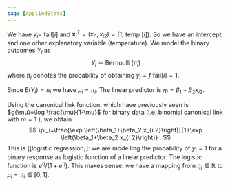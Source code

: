 ```yaml
---
tag: [AppliedStats]
---
```


We have $y_i=$ fail$[i]$ and $\mathbf{x}_i^T=\left(x_{i 1}, x_{i 2}\right)=(1$, temp $[i])$. So we have an intercept and one other explanatory variable (temperature).
We model the binary outcomes $Y_i$ as
$$
Y_i \sim \operatorname{Bernoulli}\left(\pi_i\right)
$$
where $\pi_i$ denotes the probability of obtaining $y_i=f$ fail$[i]=1$.

Since $E\left(Y_i\right)=\pi_i$ we have $\mu_i=\pi_i$.
The linear predictor is $\eta_i=\beta_1+\beta_2 x_{i 2}$.

Using the canonical link function, which have previously seen is $g(\mu)=\log \frac{\mu}{1-\mu}$ for binary data (i.e. binomial canonical link with $m=1$ ), we obtain
$$
\pi_i=\frac{\exp \left(\beta_1+\beta_2 x_{i 2}\right)}{1+\exp \left(\beta_1+\beta_2 x_{i 2}\right)} .
$$
This is [[logistic regression]]: we are modelling the probability of $y_i=1$ for a binary response as logistic function of a linear predictor. The logistic function is $e^\eta /\left(1+e^\eta\right)$.
This makes sense: we have a mapping from $\eta_i \in \mathbb{R}$ to $\mu_i=\pi_i \in[0,1]$.